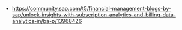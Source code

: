 



* https://community.sap.com/t5/financial-management-blogs-by-sap/unlock-insights-with-subscription-analytics-and-billing-data-analytics-in/ba-p/13968426
